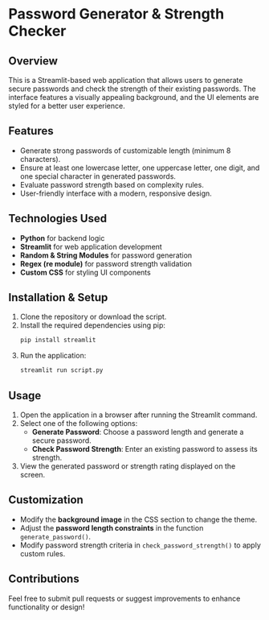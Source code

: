 # Password Generator & Strength Checker

## Overview
This is a Streamlit-based web application that allows users to generate secure passwords and check the strength of their existing passwords. The interface features a visually appealing background, and the UI elements are styled for a better user experience.

## Features
- Generate strong passwords of customizable length (minimum 8 characters).
- Ensure at least one lowercase letter, one uppercase letter, one digit, and one special character in generated passwords.
- Evaluate password strength based on complexity rules.
- User-friendly interface with a modern, responsive design.

## Technologies Used
- **Python** for backend logic
- **Streamlit** for web application development
- **Random & String Modules** for password generation
- **Regex (re module)** for password strength validation
- **Custom CSS** for styling UI components

## Installation & Setup
1. Clone the repository or download the script.
2. Install the required dependencies using pip:
   ```sh
   pip install streamlit
   ```
3. Run the application:
   ```sh
   streamlit run script.py
   ```

## Usage
1. Open the application in a browser after running the Streamlit command.
2. Select one of the following options:
   - **Generate Password**: Choose a password length and generate a secure password.
   - **Check Password Strength**: Enter an existing password to assess its strength.
3. View the generated password or strength rating displayed on the screen.

## Customization
- Modify the **background image** in the CSS section to change the theme.
- Adjust the **password length constraints** in the function `generate_password()`.
- Modify password strength criteria in `check_password_strength()` to apply custom rules.

## Contributions
Feel free to submit pull requests or suggest improvements to enhance functionality or design!

